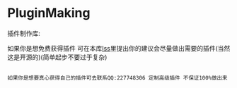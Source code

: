 # PluginMaking

插件制作库:

如果你是想免费获得插件 可在本库[Iss](https://github.com/YF-OFFICE/PluginMaking/issues)里提出你的建议会尽量做出需要的插件(当然这是开源的)(简单起步不要过于复杂)

~~~~

如果你是想要真心获得自己的插件可去联系QQ:227748306 定制高级插件 不保证100%做出来 

